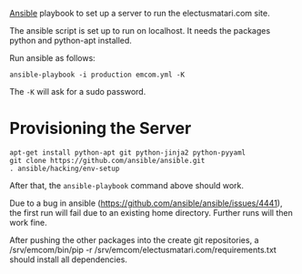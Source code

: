 [Ansible](http://ansibleworks.com/) playbook to set up a server to run
the electusmatari.com site.

The ansible script is set up to run on localhost. It needs the
packages python and python-apt installed.

Run ansible as follows:

```
ansible-playbook -i production emcom.yml -K
```

The `-K` will ask for a sudo password.

# Provisioning the Server

```
apt-get install python-apt git python-jinja2 python-pyyaml
git clone https://github.com/ansible/ansible.git
. ansible/hacking/env-setup
```

After that, the `ansible-playbook` command above should work.

Due to a bug in ansible
(https://github.com/ansible/ansible/issues/4441), the first run will
fail due to an existing home directory. Further runs will then work
fine.

After pushing the other packages into the create git repositories, a
/srv/emcom/bin/pip -r /srv/emcom/electusmatari.com/requirements.txt
should install all dependencies.
